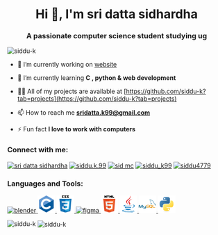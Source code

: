 <h1 align="center">Hi 👋, I'm sri datta sidhardha</h1>
<h3 align="center">A passionate computer science student studying ug</h3>

<p align="left"> <img src="https://komarev.com/ghpvc/?username=siddu-k&label=Profile%20views&color=0e75b6&style=flat" alt="siddu-k" /> </p>

- 🔭 I’m currently working on [website](https://siddu.start.page/)

- 🌱 I’m currently learning **C , python & web development**

- 👨‍💻 All of my projects are available at [https://github.com/siddu-k?tab=projects](https://github.com/siddu-k?tab=projects)

- 📫 How to reach me **sridatta.k99@gmail.com**

- ⚡ Fun fact **I love to work with computers**

<h3 align="left">Connect with me:</h3>
<p align="left">
<a href="https://linkedin.com/in/sri datta sidhardha" target="blank"><img align="center" src="https://raw.githubusercontent.com/rahuldkjain/github-profile-readme-generator/master/src/images/icons/Social/linked-in-alt.svg" alt="sri datta sidhardha" height="30" width="40" /></a>
<a href="https://instagram.com/siddu.k.99" target="blank"><img align="center" src="https://raw.githubusercontent.com/rahuldkjain/github-profile-readme-generator/master/src/images/icons/Social/instagram.svg" alt="siddu.k.99" height="30" width="40" /></a>
<a href="https://www.youtube.com/c/sid mc" target="blank"><img align="center" src="https://raw.githubusercontent.com/rahuldkjain/github-profile-readme-generator/master/src/images/icons/Social/youtube.svg" alt="sid mc" height="30" width="40" /></a>
<a href="https://www.leetcode.com/siddu_k99" target="blank"><img align="center" src="https://raw.githubusercontent.com/rahuldkjain/github-profile-readme-generator/master/src/images/icons/Social/leet-code.svg" alt="siddu_k99" height="30" width="40" /></a>
<a href="https://discord.gg/siddu4779" target="blank"><img align="center" src="https://raw.githubusercontent.com/rahuldkjain/github-profile-readme-generator/master/src/images/icons/Social/discord.svg" alt="siddu4779" height="30" width="40" /></a>
</p>

<h3 align="left">Languages and Tools:</h3>
<p align="left"> <a href="https://www.blender.org/" target="_blank" rel="noreferrer"> <img src="https://download.blender.org/branding/community/blender_community_badge_white.svg" alt="blender" width="40" height="40"/> </a> <a href="https://www.cprogramming.com/" target="_blank" rel="noreferrer"> <img src="https://raw.githubusercontent.com/devicons/devicon/master/icons/c/c-original.svg" alt="c" width="40" height="40"/> </a> <a href="https://www.w3schools.com/css/" target="_blank" rel="noreferrer"> <img src="https://raw.githubusercontent.com/devicons/devicon/master/icons/css3/css3-original-wordmark.svg" alt="css3" width="40" height="40"/> </a> <a href="https://www.figma.com/" target="_blank" rel="noreferrer"> <img src="https://www.vectorlogo.zone/logos/figma/figma-icon.svg" alt="figma" width="40" height="40"/> </a> <a href="https://www.w3.org/html/" target="_blank" rel="noreferrer"> <img src="https://raw.githubusercontent.com/devicons/devicon/master/icons/html5/html5-original-wordmark.svg" alt="html5" width="40" height="40"/> </a> <a href="https://www.java.com" target="_blank" rel="noreferrer"> <img src="https://raw.githubusercontent.com/devicons/devicon/master/icons/java/java-original.svg" alt="java" width="40" height="40"/> </a> <a href="https://www.mysql.com/" target="_blank" rel="noreferrer"> <img src="https://raw.githubusercontent.com/devicons/devicon/master/icons/mysql/mysql-original-wordmark.svg" alt="mysql" width="40" height="40"/> </a> <a href="https://www.python.org" target="_blank" rel="noreferrer"> <img src="https://raw.githubusercontent.com/devicons/devicon/master/icons/python/python-original.svg" alt="python" width="40" height="40"/> </a> </p>

<p><img align="left" src="https://github-readme-stats.vercel.app/api/top-langs?username=siddu-k&show_icons=true&locale=en&layout=compact" alt="siddu-k" /></p>

<p>&nbsp;<img align="center" src="https://github-readme-stats.vercel.app/api?username=siddu-k&show_icons=true&locale=en" alt="siddu-k" /></p>
